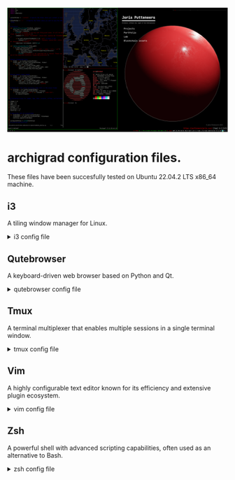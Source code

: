 
![screenshot](./i3_tmux_qutebrowser_vim.png)


# archigrad configuration files.

These files have been succesfully tested on Ubuntu 22.04.2 LTS x86_64 machine.

## i3
A tiling window manager for Linux.

<details>
<summary>i3 config file</summary>

	**Location:** ~/.config/i3/config

	**Changes:** Mostly color and theme adjustments.

	**Most Used Shortcuts:**
	- Alt + [1,2,3,...] : Change workspace
	- Alt + d : dmenu (used for commands, programs, etc)
	- Alt + hjkl : Switch active pane
	- Alt + shift + hjkl : Move active pane
	- Alt + shift + q : Kill active pane
	- Alt + shift + [1,2,3,...] : Move active pane to different workspace

</details>

## Qutebrowser
A keyboard-driven web browser based on Python and Qt.

<details>
<summary>qutebrowser config file</summary>

	**Location:** ~/.config/qutebrowser/config.py

	**Changes:** Theme, shortcuts, startup file.

	**Most Used Shortcuts:**
	- Shift + [j,k] : Shift tabs
	- j, k : Scroll down/up
	- Shift + h,l : Go back and forth in history
	- f : Go to location

</details>

## Tmux
A terminal multiplexer that enables multiple sessions in a single terminal window.

<details>
<summary>tmux config file</summary>

	**Location:** ~/.config/tmux/tmux.config

	**Changes:** Mostly color and theme adjustments, setup Vim keybindings in navigation, resizing.

	**Most Used Shortcuts:**
	- Move from one pane to another: Ctrl-s hjkl
	- Resize panes: Ctrl-s Ctrl hjkl
	- Create new panes: Ctrl-s % and Ctrl-s "
	- Make pane fullscreen: Ctrl-s z

	**Additional Functions:**
	- Tmux switch sessions: Ctrl-s s jk
	- Tmux new-session -s "my_session ": tmux n "my_session"
	- Tmux detach: tmux d
	- Tmux attach-session -t "my_session": tmux a "my_session"
	- Tmux kill-session -t "my_session": tmux k "my_session"
	- Tmux list-session: tmux ls

</details>

## Vim
A highly configurable text editor known for its efficiency and extensive plugin ecosystem.

<details>
<summary>vim config file</summary>

	**Location:** ~/.config/.vimrc

	**Changes:** Tabs, color.

	**Most Used Shortcuts:**
	- All shortcuts

</details>

## Zsh
A powerful shell with advanced scripting capabilities, often used as an alternative to Bash.

<details>
<summary>zsh config file</summary>

	**Location:** ~/.zshrc

	**Theme Location:** ~/.oh-my-zsh/.themes/alanpeabody.zsh-theme

	**Changes:** Theme, PIO integration, Houdini alias, Tmux integration.

	**Aliases:**
	```zsh
	# Houdini alias
	houdini(){
	    local current_dir=$(pwd)
	    cd /opt/hfs19.5
	    source houdini_setup
	    cd "$current_dir"
	    happrentice "$1"
	}

	# Tmux alias
	tmux() {
	    local arg1=""
	    local arg2=""
	    local arg3=""

	    if [ "$1" = "n" ]; then
		arg1="new-session"
		arg2="$2"
		arg3="-s"
	    fi

	    if [ "$1" = "d" ]; then
		arg1="detach"
	    fi

	    if [ "$1" = "k" ]; then
		arg1="kill-session"
		arg2="$2"
		arg3="-t"
	    fi

	    if [ "$1" = "a" ]; then
		arg1="attach-session"
		arg2="$2"
		arg3="-t"
	    fi

	    if [ -n "$arg1" ]; then
		if [ -n "$arg2" ] && [ -n "$arg3" ]; then
		    command tmux "$arg1" "$arg3" "$arg2"
		elif [ -n "$arg2" ]; then
		    command tmux "$arg1" "$arg2"
		else
		    command tmux "$arg1"
		fi
	    else
		command tmux "$@"
	    fi
	}

	# PlatformIO integration
	eval "$(_PIO_COMPLETE=zsh_source pio)"



</details>




